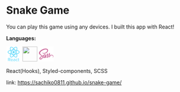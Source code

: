 
<h1>Snake Game</h1>





You can play this game using any devices. I built this app with React!

**Languages:**

<img src="https://raw.githubusercontent.com/devicons/devicon/master/icons/react/react-original-wordmark.svg" width="40" height="40" /> <img src="https://styled-components.com/logo.png" width="40" height="40" /> <img src="https://raw.githubusercontent.com/devicons/devicon/master/icons/sass/sass-original.svg" width="40" height="40" />

React(Hooks), Styled-components, SCSS

link: https://sachiko0811.github.io/snake-game/
